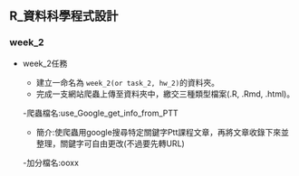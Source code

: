 ## R_資料科學程式設計

### week_2




- week_2任務
    - 建立一命名為 `week_2(or task_2, hw_2)`的資料夾。
    - 完成一支網站爬蟲上傳至資料夾中，繳交三種類型檔案(.R, .Rmd, .html)。
    
    -爬蟲檔名:use_Google_get_info_from_PTT 
    
    -   簡介:使爬蟲用google搜尋特定關鍵字Ptt課程文章，再將文章收錄下來並整理，關鍵字可自由更改(不過要先轉URL)
    
    -加分檔名:ooxx
